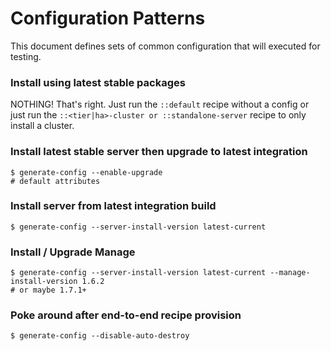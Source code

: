 # Configuration Patterns
This document defines sets of common configuration that will executed for testing.

### Install using latest stable packages
NOTHING!  That's right. Just run the `::default` recipe without a config or
just run the `::<tier|ha>-cluster or ::standalone-server` recipe to only install a cluster.

### Install latest stable server then upgrade to latest integration
```
$ generate-config --enable-upgrade
# default attributes
```

### Install server from latest integration build
```
$ generate-config --server-install-version latest-current
```

### Install / Upgrade Manage
```
$ generate-config --server-install-version latest-current --manage-install-version 1.6.2
# or maybe 1.7.1+
```

### Poke around after end-to-end recipe provision
```
$ generate-config --disable-auto-destroy
```
